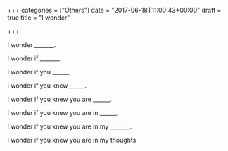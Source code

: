 +++
categories = ["Others"]
date = "2017-06-18T11:00:43+00:00"
draft = true
title = "I wonder"

+++


I wonder _______.

I wonder if _______.

I wonder if you ______.

I wonder if you knew______.

I wonder if you knew you are ______.

I wonder if you knew you are in ______.

I wonder if you knew you are in my _______.

I wonder if you knew you are in my thoughts.